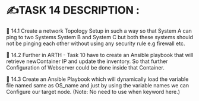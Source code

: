 # ✍TASK 14 DESCRIPTION :

🔰 14.1 Create a  network Topology Setup in such
a way  so that System A can  ping to two Systems
System B and System C but both these systems should 
not be pinging each other without using any security rule
e.g firewall etc.

🔰 14.2 Further in ARTH - Task 10 have to create an
Ansible playbook that will retrieve newContainer IP 
and update the inventory. So that further Configuration
of Webserver could be done inside that Container.

🔰 14.3 Create an Ansible Playbook which will dynamically 
load the variable file named same as OS_name and just by 
using the variable names we can Configure our target node.
(Note: No need to use when keyword here.)

